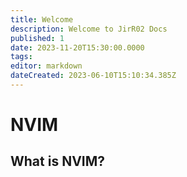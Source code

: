 ```yaml
---
title: Welcome
description: Welcome to JirR02 Docs
published: 1
date: 2023-11-20T15:30:00.0000
tags:
editor: markdown
dateCreated: 2023-06-10T15:10:34.385Z
---
```


# NVIM

## What is NVIM?
